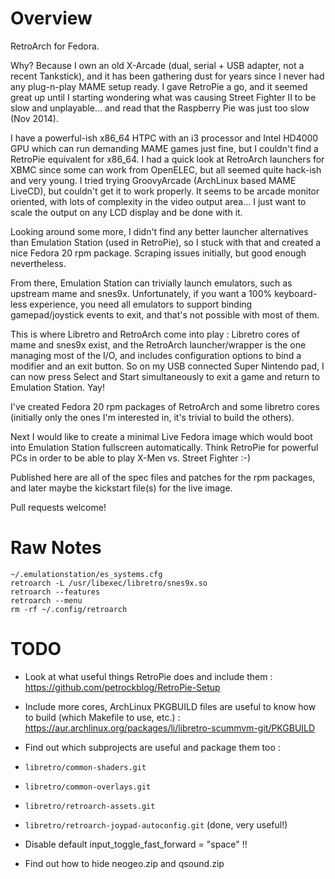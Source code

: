 # Overview

RetroArch for Fedora.

Why? Because I own an old X-Arcade (dual, serial + USB adapter, not a recent
Tankstick), and it has been gathering dust for years since I never had any
plug-n-play MAME setup ready. I gave RetroPie a go, and it seemed great up
until I starting wondering what was causing Street Fighter II to be slow and
unplayable... and read that the Raspberry Pie was just too slow (Nov 2014).

I have a powerful-ish x86_64 HTPC with an i3 processor and Intel HD4000 GPU
which can run demanding MAME games just fine, but I couldn't find a RetroPie
equivalent for x86_64. I had a quick look at RetroArch launchers for XBMC
since some can work from OpenELEC, but all seemed quite hack-ish and very
young. I tried trying GroovyArcade (ArchLinux based MAME LiveCD), but couldn't
get it to work properly. It seems to be arcade monitor oriented, with lots of
complexity in the video output area... I just want to scale the output on any
LCD display and be done with it.

Looking around some more, I didn't find any better launcher alternatives than
Emulation Station (used in RetroPie), so I stuck with that and created a nice
Fedora 20 rpm package. Scraping issues initially, but good enough nevertheless.

From there, Emulation Station can trivially launch emulators, such as upstream
mame and snes9x. Unfortunately, if you want a 100% keyboard-less experience,
you need all emulators to support binding gamepad/joystick events to exit, and
that's not possible with most of them.

This is where Libretro and RetroArch come into play : Libretro cores of mame
and snes9x exist, and the RetroArch launcher/wrapper is the one managing most
of the I/O, and includes configuration options to bind a modifier and an exit
button. So on my USB connected Super Nintendo pad, I can now press Select
and Start simultaneously to exit a game and return to Emulation Station. Yay!

I've created Fedora 20 rpm packages of RetroArch and some libretro cores
(initially only the ones I'm interested in, it's trivial to build the others).

Next I would like to create a minimal Live Fedora image which would boot into
Emulation Station fullscreen automatically. Think RetroPie for powerful PCs
in order to be able to play X-Men vs. Street Fighter :-)

Published here are all of the spec files and patches for the rpm packages, and
later maybe the kickstart file(s) for the live image.

Pull requests welcome!

# Raw Notes

```
~/.emulationstation/es_systems.cfg
retroarch -L /usr/libexec/libretro/snes9x.so
retroarch --features
retroarch --menu
rm -rf ~/.config/retroarch
```

# TODO

* Look at what useful things RetroPie does and include them : https://github.com/petrockblog/RetroPie-Setup
* Include more cores, ArchLinux PKGBUILD files are useful to know how to build (which Makefile to use, etc.) : https://aur.archlinux.org/packages/li/libretro-scummvm-git/PKGBUILD
* Find out which subprojects are useful and package them too :
 * `libretro/common-shaders.git`
 * `libretro/common-overlays.git`
 * `libretro/retroarch-assets.git`
 * `libretro/retroarch-joypad-autoconfig.git` (done, very useful!)

* Disable default input_toggle_fast_forward = "space" !!
* Find out how to hide neogeo.zip and qsound.zip

